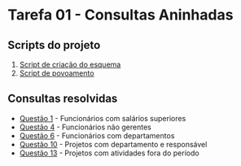 # Tarefa 01 - Consultas Aninhadas

## Scripts do projeto

1. [Script de criação do esquema](tarefa01-create.sql)
2. [Script de povoamento](tarefa01-inserts.sql)

## Consultas resolvidas

- [Questão 1](tarefa01-q01.sql) - Funcionários com salários superiores
- [Questão 4](tarefa01-q04.sql) - Funcionários não gerentes
- [Questão 6](tarefa01-q06.sql) - Funcionários com departamentos
- [Questão 10](tarefa01-q10.sql) - Projetos com departamento e responsável
- [Questão 13](tarefa01-q13.sql) - Projetos com atividades fora do período

